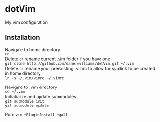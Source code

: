 # dotVim
My vim configuration  
  
## Installation
Navigate to home directory  
`cd ~`  
Delete or rename current .vim folder if you have one  
`git clone http://github.com/danerwilliams/dotVim.git ~/.vim`  
Delete or rename your preexisting .vimrc to allow for symlink to be created in home directory  
`ln -s ~/.vim/vimrc ~/.vimrc`  
  
Navigate to .vim directory  
`cd ~/.vim`  
Initiatialize and update submodules  
`git submodule init`  
`git submodule update`  
  
Run: 
`vim +PluginInstall +qall`  
